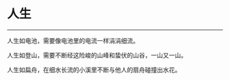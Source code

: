 <!--
 * @Author: 蔡鑫 1058360098@qq.com
 * @Date: 2024-05-08 16:33:28
 * @LastEditors: 蔡鑫 1058360098@qq.com
 * @LastEditTime: 2024-05-08 16:33:34
 * @FilePath: \docsify\docs\articles\poems\p29.md
 * @Description: 这是默认设置,请设置`customMade`, 打开koroFileHeader查看配置 进行设置: https://github.com/OBKoro1/koro1FileHeader/wiki/%E9%85%8D%E7%BD%AE
-->
# 人生
---

人生如电池，需要像电池里的电流一样涓涓细流。

人生如登山，需要不断经这险峻的山峰和蛰伏的山谷，一山又一山。

人生如扁舟，在细水长流的小溪里不断与他人的扇舟碰撞出水花。